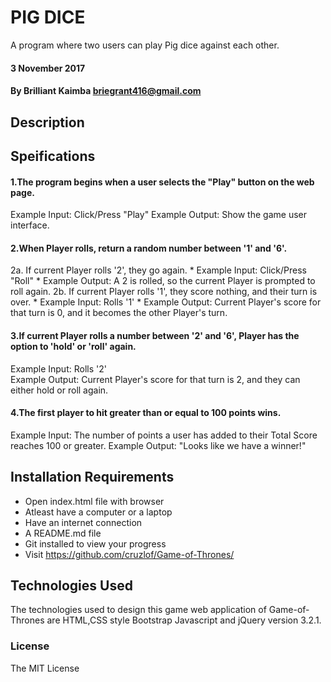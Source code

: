 #  PIG DICE

  A program where two users can play Pig dice against each other.

#### 3 November 2017

#### By Brilliant Kaimba briegrant416@gmail.com

## Description
   
   
## Speifications

#### 1.The program begins when a user selects the "Play" button on the web page.
    
   Example Input: Click/Press "Play"
   Example Output: Show the game user interface.
 
#### 2.When Player rolls, return a random number between '1' and '6'.
   
   2a. If current Player rolls '2', they go again. * Example Input: Click/Press "Roll" * Example Output: A 2 is rolled, so the current Player is prompted to roll again. 2b. If current Player rolls '1', they score nothing, and their turn is over. * Example Input: Rolls '1' * Example Output: Current Player's score for that turn is 0, and it becomes the other Player's turn.

#### 3.If current Player rolls a number between '2' and '6', Player has the option to 'hold' or 'roll' again.

   Example Input: Rolls '2'  
   Example Output: Current Player's score for that turn is 2, and they can either hold or roll again.

#### 4.The first player to hit greater than or equal to 100 points wins.

   Example Input: The number of points a user has added to their Total Score reaches 100 or greater.
   Example Output: "Looks like we have a winner!"

## Installation Requirements
 * Open index.html file with browser
 * Atleast have a computer or a laptop
 * Have an internet connection
 * A README.md file
 * Git installed to view your progress
 * Visit https://github.com/cruzlof/Game-of-Thrones/

## Technologies Used
The technologies used to design this game web application of Game-of-Thrones are HTML,CSS style
Bootstrap Javascript and jQuery version 3.2.1.

### License
The MIT License